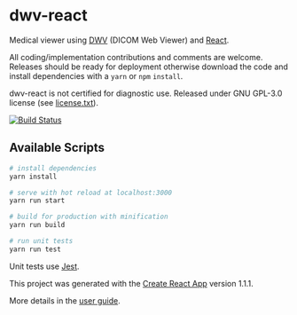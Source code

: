 # dwv-react

Medical viewer using [DWV](https://github.com/ivmartel/dwv) (DICOM Web Viewer) and [React](https://reactjs.org/).

All coding/implementation contributions and comments are welcome. Releases should be ready for deployment otherwise download the code and install dependencies with a `yarn` or `npm` `install`.

dwv-react is not certified for diagnostic use. Released under GNU GPL-3.0 license (see [license.txt](license.txt)).

[![Build Status](https://travis-ci.org/ivmartel/dwv-react.svg?branch=master)](https://travis-ci.org/ivmartel/dwv-react)

## Available Scripts

``` bash
# install dependencies
yarn install

# serve with hot reload at localhost:3000
yarn run start

# build for production with minification
yarn run build

# run unit tests
yarn run test
```

Unit tests use [Jest](https://facebook.github.io/jest/).

This project was generated with the [Create React App](https://github.com/facebookincubator/create-react-app) version 1.1.1.

More details in the [user guide](https://github.com/facebook/create-react-app/blob/master/packages/react-scripts/template/README.md).
